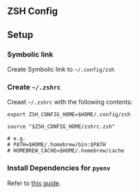 ZSH Config
----------

## Setup

### Symbolic link

Create Symbolic link to `~/.config/zsh`

### Create `~/.zshrc`

Creaet `~/.zshrc` with the following contents:

```shell
export ZSH_CONFIG_HOME=$HOME/.config/zsh

source "$ZSH_CONFIG_HOME/zshrc.zsh"

# e.g.
# PATH=$HOME/.homebrew/bin:$PATH
# HOMEBREW_CACHE=$HOME/.homebrew/cache
```

### Install Dependencies for `pyenv`

Refer to [this guide](https://github.com/pyenv/pyenv/wiki#suggested-build-environment).
